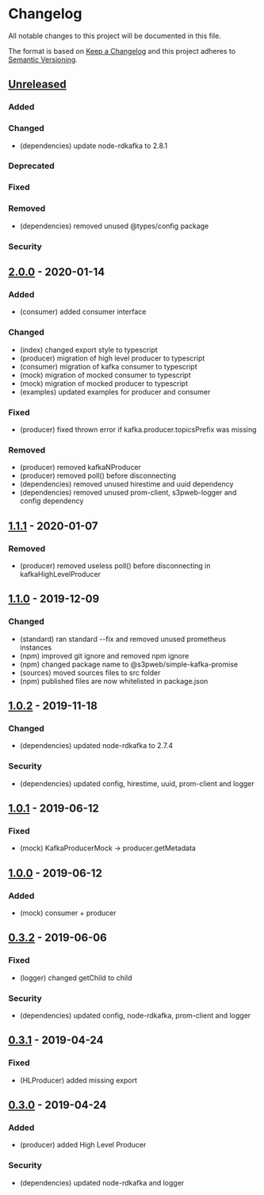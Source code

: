 # Changelog
All notable changes to this project will be documented in this file.

The format is based on [Keep a Changelog](http://keepachangelog.com/en/1.0.0/)
and this project adheres to [Semantic Versioning](http://semver.org/spec/v2.0.0.html).

## [Unreleased]
### Added
### Changed
- (dependencies) update node-rdkafka to 2.8.1
### Deprecated
### Fixed
### Removed
- (dependencies) removed unused @types/config package
### Security

## [2.0.0] - 2020-01-14
### Added
- (consumer) added consumer interface
### Changed
- (index) changed export style to typescript 
- (producer) migration of high level producer to typescript
- (consumer) migration of kafka consumer to typescript
- (mock) migration of mocked consumer to typescript
- (mock) migration of mocked producer to typescript
- (examples) updated examples for producer and consumer
### Fixed
- (producer) fixed thrown error if kafka.producer.topicsPrefix was missing
### Removed
- (producer) removed kafkaNProducer
- (producer) removed poll() before disconnecting
- (dependencies) removed unused hirestime and uuid dependency
- (dependencies) removed unused prom-client, s3pweb-logger and config dependency

## [1.1.1] - 2020-01-07
### Removed
- (producer) removed useless poll() before disconnecting in kafkaHighLevelProducer

## [1.1.0] - 2019-12-09
### Changed
- (standard) ran standard --fix and removed unused prometheus instances
- (npm) improved git ignore and removed npm ignore
- (npm) changed package name to @s3pweb/simple-kafka-promise
- (sources) moved sources files to src folder
- (npm) published files are now whitelisted in package.json

## [1.0.2] - 2019-11-18
### Changed
- (dependencies) updated node-rdkafka to 2.7.4
### Security
- (dependencies) updated config, hirestime, uuid, prom-client and logger

## [1.0.1] - 2019-06-12
### Fixed
- (mock) KafkaProducerMock -> producer.getMetadata

## [1.0.0] - 2019-06-12
### Added
- (mock) consumer + producer

## [0.3.2] - 2019-06-06
### Fixed
- (logger) changed getChild to child
### Security
- (dependencies) updated config, node-rdkafka, prom-client and logger

## [0.3.1] - 2019-04-24
### Fixed
- (HLProducer) added missing export

## [0.3.0] - 2019-04-24
### Added
- (producer) added High Level Producer
### Security
- (dependencies) updated node-rdkafka and logger

[Unreleased]: https://github.com/s3pweb/simple-kafka-promise/commits
[2.0.0]: https://github.com/s3pweb/simple-kafka-promise/commits/v2.0.0
[1.1.1]: https://github.com/s3pweb/simple-kafka-promise/commits/v1.1.1
[1.1.0]: https://github.com/s3pweb/simple-kafka-promise/commits/v1.1.0
[1.0.2]: https://github.com/s3pweb/simple-kafka-promise/commits/v1.0.2
[1.0.1]: https://github.com/s3pweb/simple-kafka-promise/commits/v1.0.1
[1.0.0]: https://github.com/s3pweb/simple-kafka-promise/commits/v1.0.0
[0.3.2]: https://github.com/s3pweb/simple-kafka-promise/commits/v0.3.2
[0.3.1]: https://github.com/s3pweb/simple-kafka-promise/commits/v0.3.1
[0.3.0]: https://github.com/s3pweb/simple-kafka-promise/commits/v0.3.0
